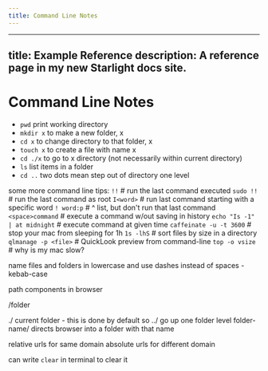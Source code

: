 ```yaml
---
title: Command Line Notes
---
```


---
title: Example Reference
description: A reference page in my new Starlight docs site.
---

# Command Line Notes

- `pwd` print working directory
- `mkdir x` to make a new folder, x
- `cd x` to change directory to that folder, x
- `touch x` to create a file with name x
- `cd ./x` to go to x directory (not necessarily within current directory)
- `ls` list items in a folder
- `cd ..` two dots mean step out of directory one level

some more command line tips:
`!!` # run the last command executed
`sudo !!` # run the last command as root
`I<word>` # run last command starting with a specific word
`! word:p` # ^ list, but don't run that last command
`<space>command` # execute a command w/out saving in history
`echo "Is -1" | at midnight` # execute command at given time
`caffeinate -u -t 3600` # stop your mac from sleeping for 1h
`1s -lhS` # sort files by size in a directory
`qlmanage -p <file>` # QuickLook preview from command-line
`top -o vsize` # why is my mac slow?

name files and folders in lowercase and use dashes instead of spaces - kebab-case

path components in browser

/folder

./ current folder - this is done by default so
../ go up one folder level
folder-name/ directs browser into a folder with that name

relative urls for same domain
absolute urls for different domain

can write `clear` in terminal to clear it
